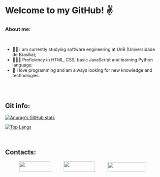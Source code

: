 # Welcome to my GitHub! ✌️ 
<!--
**DanielRogs/DanielRogs** is a ✨ _special_ ✨ repository because its `README.md` (this file) appears on your GitHub profile.
-->

### About me:

<br>

* 👦🏽 I am currently studying software engineering at UnB (Universidade de Brasília);
* 🧑🏽‍💻 Proficiency in HTML, CSS, basic JavaScript and learning Python language;
* 🧩 I love programming and am always looking for new knowledge and technologies.


<br>
<br>

## Git info:	<br>
  
[![Anurag's GitHub stats](https://github-readme-stats.vercel.app/api?username=DanielRogs&theme=tokyonight)](https://github.com/DanielRogs)

[![Top Langs](https://github-readme-stats.vercel.app/api/top-langs/?username=DanielRogs&theme=tokyonight)](https://github.com/DanielRogs)

<br>

## Contacts:
<p align="center">
    <a href="https://github.com/DanielRogs"> 
        <img width="100em" height="33em" src="https://img.shields.io/badge/github-%23100000.svg?&style=for-the-badge&logo=github&logoColor=white&Color&link=mailto:https://github.com/DanielRogs">
    </a>
    &nbsp;&nbsp;&nbsp;&nbsp;&nbsp;&nbsp;&nbsp;&nbsp;&nbsp;
    <a href="mailto:danielrocha.dr142@gmail.com">
        <img width="100em" height="33em" src="https://img.shields.io/badge/gmail-D14836?&style=for-the-badge&logo=gmail&logoColor=white&link=mailto:danielrocha.dr142@gmail.com">
    </a>
    &nbsp;&nbsp;&nbsp;&nbsp;&nbsp;&nbsp;&nbsp;&nbsp;&nbsp;
    <a href="https://www.linkedin.com/in/DaniellRodrigues">
        <img width="125em" height="30em" src="https://img.shields.io/badge/linkedin-%230077B5.svg?&style=for-the-badge&logo=linkedin&logoColor=white&link=mailto:https://www.linkedin.com/in/DaniellRodrigues">
    </a>
</p>
